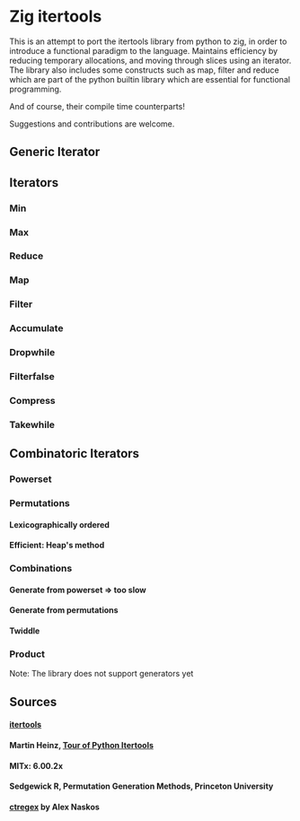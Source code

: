 # Zig itertools

This is an attempt to port the itertools library from python to zig, in order to introduce a functional
paradigm to the language. Maintains efficiency by reducing temporary allocations, and moving through 
slices using an iterator. The library also includes some constructs such as map, filter and reduce which 
are part of the python builtin library which are essential for functional programming.

And of course, their compile time counterparts!

Suggestions and contributions are welcome.

## Generic Iterator

## Iterators

### Min

### Max

### Reduce

### Map

### Filter

### Accumulate

### Dropwhile

### Filterfalse

### Compress

### Takewhile

## Combinatoric Iterators

### Powerset

### Permutations

#### Lexicographically ordered

#### Efficient: Heap's method

### Combinations

#### Generate from powerset => too slow

#### Generate from permutations

#### Twiddle

### Product

Note: The library does not support generators yet

## Sources

#### [itertools](https://docs.python.org/3/library/itertools.html#itertools-recipes)

#### Martin Heinz, [Tour of Python Itertools](https://martinheinz.dev/blog/16)

#### MITx: 6.00.2x

#### Sedgewick R, Permutation Generation Methods, Princeton University

#### [ctregex](https://github.com/alexnask/ctregex.zig) by Alex Naskos